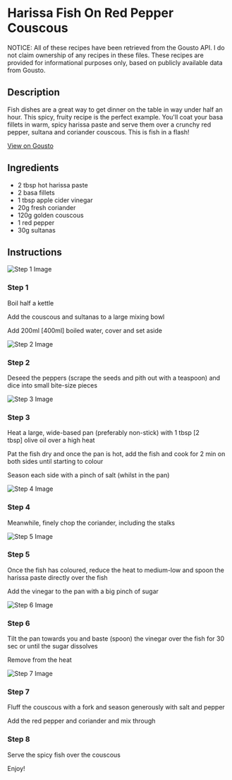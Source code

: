 # Harissa Fish On Red Pepper Couscous

NOTICE: All of these recipes have been retrieved from the Gousto API. I do not claim ownership of any recipes in these files. These recipes are provided for informational purposes only, based on publicly available data from Gousto.

## Description

Fish dishes are a great way to get dinner on the table in way under half an hour. This spicy, fruity recipe is the perfect example. You'll coat your basa fillets in warm, spicy harissa paste and serve them over a crunchy red pepper, sultana and coriander couscous. This is fish in a flash!

[View on Gousto](https://www.gousto.co.uk/recipes/cookbook/harissa-fish-on-red-pepper-couscous)

## Ingredients

- 2 tbsp hot harissa paste
- 2 basa fillets
- 1 tbsp apple cider vinegar
- 20g fresh coriander
- 120g golden couscous
- 1 red pepper
- 30g sultanas

## Instructions

![Step 1 Image](https://production-media.gousto.co.uk/cms/recipe-step-image/532.-step-1-x200.jpg)

### Step 1

Boil half a kettle&nbsp;


Add the couscous and sultanas to a large mixing bowl


Add 200ml <span class="text-danger">[400ml]</span>&nbsp;boiled water, cover and set aside&nbsp;

![Step 2 Image](https://production-media.gousto.co.uk/cms/recipe-step-image/532.-step-2-x200.jpg)

### Step 2

Deseed the peppers (scrape the seeds and pith out with a teaspoon) and dice into small bite-size pieces

![Step 3 Image](https://production-media.gousto.co.uk/cms/recipe-step-image/532.-step-3-x200.jpg)

### Step 3

Heat a large, wide-based pan (preferably non-stick) with 1 tbsp <span class="text-danger">[2 tbsp]</span>&nbsp;olive oil over a high heat


Pat the fish dry&nbsp;and once the pan is hot, add the fish and cook for 2 min on both sides until starting to colour


Season each side with a pinch of salt (whilst in the pan)

![Step 4 Image](https://production-media.gousto.co.uk/cms/recipe-step-image/532.-step-4-x200.jpg)

### Step 4

Meanwhile, finely chop the coriander, including the stalks

![Step 5 Image](https://production-media.gousto.co.uk/cms/recipe-step-image/532.-step-5-x200.jpg)

### Step 5

Once the fish has coloured, reduce the heat to medium-low and spoon the harissa paste directly over the fish


Add the vinegar to the pan with a big pinch of sugar

![Step 6 Image](https://production-media.gousto.co.uk/cms/recipe-step-image/532.-step-6-x200.jpg)

### Step 6

Tilt the pan towards you and baste (spoon) the vinegar over the fish for 30 sec or until the sugar dissolves


Remove from the heat

![Step 7 Image](https://production-media.gousto.co.uk/cms/recipe-step-image/532.-step-7-x200.jpg)

### Step 7

Fluff the couscous with a fork and season generously with salt and pepper


Add the red pepper and coriander and mix through

### Step 8

Serve the spicy fish over the couscous


Enjoy!

